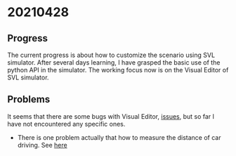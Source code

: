# 20210428

## Progress
The current progress is about how to customize the scenario using SVL simulator. After several days learning, I have grasped the basic use of the python API in the simulator. The working focus now is on the Visual Editor of SVL simulator.

## Problems
It seems that there are some bugs with Visual Editor, [issues](https://github.com/lgsvl/simulator/issues/1370), but so far I have not encountered any specific ones.
* There is one problem actually that how to measure the distance of car driving. See [here](https://github.com/lgsvl/simulator/issues/1393)
